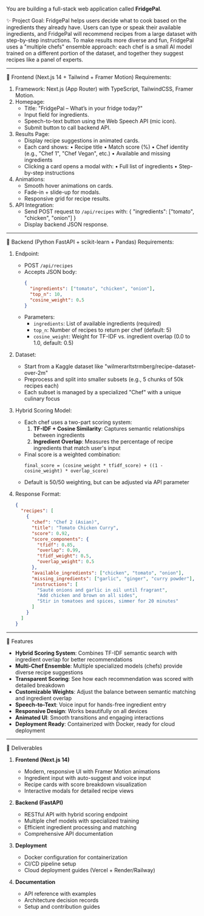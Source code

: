 You are building a full-stack web application called **FridgePal**.

✨ Project Goal:
FridgePal helps users decide what to cook based on the ingredients they already have. 
Users can type or speak their available ingredients, and FridgePal will recommend 
recipes from a large dataset with step-by-step instructions. To make results more 
diverse and fun, FridgePal uses a "multiple chefs" ensemble approach: each chef is 
a small AI model trained on a different portion of the dataset, and together they 
suggest recipes like a panel of experts.

---

🔹 Frontend (Next.js 14 + Tailwind + Framer Motion)
Requirements:
1. Framework: Next.js (App Router) with TypeScript, TailwindCSS, Framer Motion.
2. Homepage:
   - Title: "FridgePal – What’s in your fridge today?"
   - Input field for ingredients.
   - Speech-to-text button using the Web Speech API (mic icon).
   - Submit button to call backend API.
3. Results Page:
   - Display recipe suggestions in animated cards.
   - Each card shows:
     • Recipe title
     • Match score (%)
     • Chef identity (e.g., "Chef 1", "Chef Vegan", etc.)
     • Available and missing ingredients
   - Clicking a card opens a modal with:
     • Full list of ingredients
     • Step-by-step instructions
4. Animations:
   - Smooth hover animations on cards.
   - Fade-in + slide-up for modals.
   - Responsive grid for recipe results.
5. API Integration:
   - Send POST request to `/api/recipes` with:
     { "ingredients": ["tomato", "chicken", "onion"] }
   - Display backend JSON response.

---

🔹 Backend (Python FastAPI + scikit-learn + Pandas)
Requirements:
1. Endpoint:
   - POST `/api/recipes`
   - Accepts JSON body:
     ```json
     {
       "ingredients": ["tomato", "chicken", "onion"],
       "top_n": 10,
       "cosine_weight": 0.5
     }
     ```
   - Parameters:
     - `ingredients`: List of available ingredients (required)
     - `top_n`: Number of recipes to return per chef (default: 5)
     - `cosine_weight`: Weight for TF-IDF vs. ingredient overlap (0.0 to 1.0, default: 0.5)

2. Dataset:
   - Start from a Kaggle dataset like "wilmerarltstrmberg/recipe-dataset-over-2m"
   - Preprocess and split into smaller subsets (e.g., 5 chunks of 50k recipes each)
   - Each subset is managed by a specialized "Chef" with a unique culinary focus

3. Hybrid Scoring Model:
   - Each chef uses a two-part scoring system:
     1. **TF-IDF + Cosine Similarity**: Captures semantic relationships between ingredients
     2. **Ingredient Overlap**: Measures the percentage of recipe ingredients that match user's input
   - Final score is a weighted combination: 
     ```
     final_score = (cosine_weight * tfidf_score) + ((1 - cosine_weight) * overlap_score)
     ```
   - Default is 50/50 weighting, but can be adjusted via API parameter

4. Response Format:
   ```json
   {
     "recipes": [
       {
         "chef": "Chef 2 (Asian)",
         "title": "Tomato Chicken Curry",
         "score": 0.92,
         "score_components": {
           "tfidf": 0.85,
           "overlap": 0.99,
           "tfidf_weight": 0.5,
           "overlap_weight": 0.5
         },
         "available_ingredients": ["chicken", "tomato", "onion"],
         "missing_ingredients": ["garlic", "ginger", "curry powder"],
         "instructions": [
           "Sauté onions and garlic in oil until fragrant",
           "Add chicken and brown on all sides",
           "Stir in tomatoes and spices, simmer for 20 minutes"
         ]
       }
     ]
   }
   ```

---

🔹 Features
- **Hybrid Scoring System**: Combines TF-IDF semantic search with ingredient overlap for better recommendations
- **Multi-Chef Ensemble**: Multiple specialized models (chefs) provide diverse recipe suggestions
- **Transparent Scoring**: See how each recommendation was scored with detailed breakdown
- **Customizable Weights**: Adjust the balance between semantic matching and ingredient overlap
- **Speech-to-Text**: Voice input for hands-free ingredient entry
- **Responsive Design**: Works beautifully on all devices
- **Animated UI**: Smooth transitions and engaging interactions
- **Deployment Ready**: Containerized with Docker, ready for cloud deployment

---

🚀 Deliverables
1. **Frontend (Next.js 14)**
   - Modern, responsive UI with Framer Motion animations
   - Ingredient input with auto-suggest and voice input
   - Recipe cards with score breakdown visualization
   - Interactive modals for detailed recipe views

2. **Backend (FastAPI)**
   - RESTful API with hybrid scoring endpoint
   - Multiple chef models with specialized training
   - Efficient ingredient processing and matching
   - Comprehensive API documentation

3. **Deployment**
   - Docker configuration for containerization
   - CI/CD pipeline setup
   - Cloud deployment guides (Vercel + Render/Railway)

4. **Documentation**
   - API reference with examples
   - Architecture decision records
   - Setup and contribution guides
